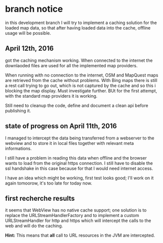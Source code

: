 # branch notice

in this development branch I will try to implement a caching solution for the loaded map data, so that after having 
loaded data into the cache, offline usage will be possible. 

## April 12th, 2016

got the caching mechanism working. When connected to the internet the downlaoded files are used for all the 
implemented map providers.

When running with no connection to the internet, OSM and MapQuest maps are retrieved from the cache without problems.
With Bing maps there is still a rest call trying to go out, which is not captured by the cache and so this i 
blocking the map display. Must investigate further. BUt for the first attempt, with the standard map providers it is
working.
  
Still need to cleanup the code, define and document a clean api before publishing it.  
 
 
## state of progress on April 11th, 2016

I managed to intercept the data being transferred from a webserver to the webview and to store it in local files 
together with relevant meta informations.

I still have a problem in reading this data when offline and the browser wants to load from the original https 
connection. I still have to disable the ssl handshake in this case because for that I would need internet access.

I have an idea which might be working, first test looks good; I'll work on it again tomoorow, it's too late for today
 now.
 
## first recherche results

it seems that WebView has no native cache support; one solution is to replace the URLStreamHandlerFactory and to 
implement a custom URLStreamHandler for http and https which will intercept the calls to the web and will do the 
caching.
 
**Hint:** This means that **all** call to URL resources in the JVM are intercepted. 

